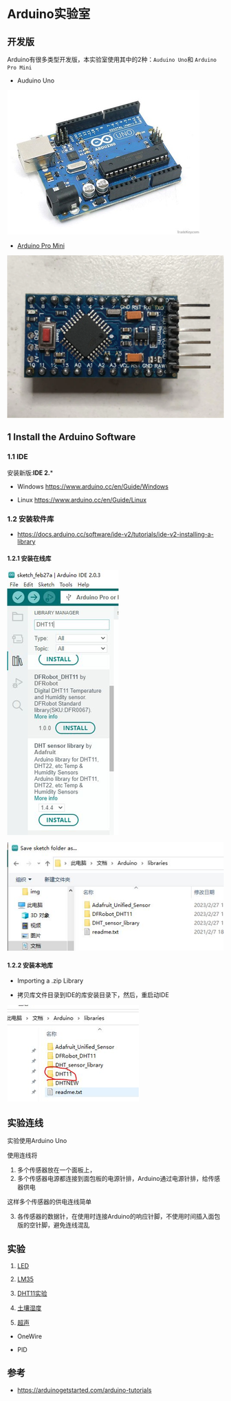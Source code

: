 # Arduino实验室

## 开发版

Arduino有很多类型开发版，本实验室使用其中的2种：`Auduino Uno`和 `Arduino Pro Mini`

* Auduino Uno

![](img/arduino.jpg)

* [Arduino Pro Mini](./course/ArduinoMiniPro初步.md)

![](/course/img/ArduinoProMini/ArduinoProMini.jpg)

## 1 Install the Arduino Software

### 1.1 IDE

安装新版:**IDE 2.***

* Windows https://www.arduino.cc/en/Guide/Windows

* Linux https://www.arduino.cc/en/Guide/Linux

### 1.2 安装软件库

* https://docs.arduino.cc/software/ide-v2/tutorials/ide-v2-installing-a-library

#### 1.2.1 安装在线库

![](./course/img/components//install_dht11_lib.jpg)

![](./course/img/IDE2_lib.jpg)

#### 1.2.2 安装本地库

* Importing a .zip Library

* 拷贝库文件目录到IDE的库安装目录下，然后，重启动IDE

![](./course/img/IDE2_lib_local.jpg)

## 实验连线

实验使用Arduino Uno

使用连线将

1. 多个传感器放在一个面板上，
2. 多个传感器电源都连接到面包板的电源针排，Arduino通过电源针排，给传感器供电

这样多个传感器的供电连线简单

3. 各传感器的数据针，在使用时连接Arduino的响应针脚，不使用时间插入面包版的空针脚，避免连线混乱

## 实验

1. [LED](./Lab_Components/Lab_LED.md)

2. [LM35](./Lab_Components/Lab_LM35.md)

3. [DHT11实验](./Lab_Components/Lab_DHT11.md)

4. [土壤湿度](./Lab_Components/Lab_Soil_Moisture.md)

5.  [超声](./Lab_Components/Lab_TCRT5000%20IR%20Sensor.md)

* OneWire

* PID

## 参考

* https://arduinogetstarted.com/arduino-tutorials